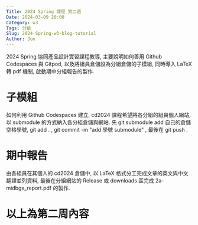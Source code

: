 ```yaml
---
Title: 2024 Spring 課程 第二週
Date: 2024-03-09 20:00
Category: w3
Tags: 分組
Slug: 2024-Spring-w3-blog-tutorial
Author: Jun
---
```


2024 Spring 協同產品設計實習課程教導, 主要說明如何善用 Github Codespaces 與 Gitpod, 以及將組員倉儲設為分組倉儲的子模組, 同時導入 LaTeX 轉 pdf 機制, 啟動期中分組報告的製作.


<!-- PELICAN_END_SUMMARY -->

# 子模組
如何利用 Github Codespaces 建立, cd2024 課程希望將各分組的組員個人網站, 以 submodule 的方式納入各分組倉儲與網站.
先 git submodule add 自己的倉儲空格學號, git add . , git commit -m "add 學號 submodule" , 最後在 git push .

# 期中報告
由各組員在其個人的 cd2024 倉儲中, 以 LaTeX 格式分工完成文章的英文與中文翻譯並列資料, 最後在分組網站的 Release 或 downloads 區完成 2a-midbgx_report.pdf 的製作.

# 以上為第二周內容

